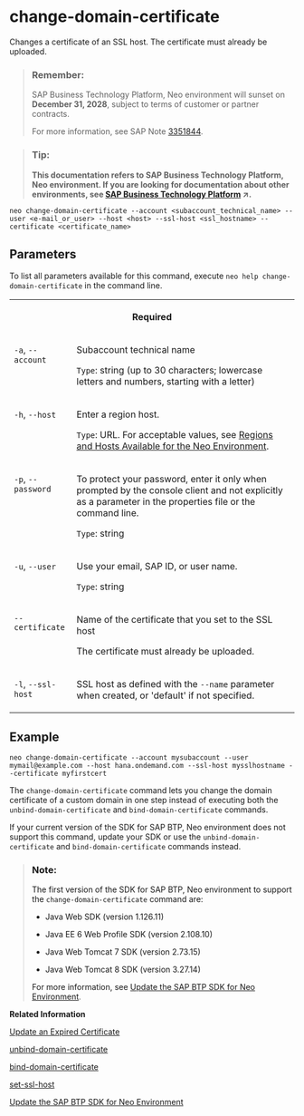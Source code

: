 <!-- loio53aa1f37750a4b5ab5b6728b8e5c05af -->

# change-domain-certificate

Changes a certificate of an SSL host. The certificate must already be uploaded.



> ### Remember:  
> SAP Business Technology Platform, Neo environment will sunset on **December 31, 2028**, subject to terms of customer or partner contracts.
> 
> For more information, see SAP Note [3351844](https://me.sap.com/notes/3351844).

> ### Tip:  
> **This documentation refers to SAP Business Technology Platform, Neo environment. If you are looking for documentation about other environments, see [SAP Business Technology Platform](https://help.sap.com/viewer/65de2977205c403bbc107264b8eccf4b/Cloud/en-US/6a2c1ab5a31b4ed9a2ce17a5329e1dd8.html "SAP Business Technology Platform (SAP BTP) is an integrated offering comprised of four technology portfolios: database and data management, application development and integration, analytics, and intelligent technologies. The platform offers users the ability to turn data into business value, compose end-to-end business processes, and build and extend SAP applications quickly.") :arrow_upper_right:.**



```
neo change-domain-certificate --account <subaccount_technical_name> --user <e-mail_or_user> --host <host> --ssl-host <ssl_hostname> --certificate <certificate_name>
```



<a name="loio53aa1f37750a4b5ab5b6728b8e5c05af__section_qtv_lnp_mz"/>

## Parameters



To list all parameters available for this command, execute `neo help change-domain-certificate` in the command line.


<table>
<tr>
<th valign="top" colspan="2">

Required



</th>
</tr>
<tr>
<td valign="top">

`-a`, `--account`



</td>
<td valign="top">

Subaccount technical name

`Type`: string \(up to 30 characters; lowercase letters and numbers, starting with a letter\)



</td>
</tr>
<tr>
<td valign="top">

`-h`, `--host`



</td>
<td valign="top">

Enter a region host.

`Type`: URL. For acceptable values, see [Regions and Hosts Available for the Neo Environment](../10-concepts-neo/regions-and-hosts-available-for-the-neo-environment-d722f7c.md).



</td>
</tr>
<tr>
<td valign="top">

`-p`, `--password`



</td>
<td valign="top">

To protect your password, enter it only when prompted by the console client and not explicitly as a parameter in the properties file or the command line.

`Type`: string



</td>
</tr>
<tr>
<td valign="top">

`-u`, `--user`



</td>
<td valign="top">

Use your email, SAP ID, or user name.

`Type`: string



</td>
</tr>
<tr>
<td valign="top">

`--certificate`



</td>
<td valign="top">

Name of the certificate that you set to the SSL host

The certificate must already be uploaded.



</td>
</tr>
<tr>
<td valign="top">

`-l`, `--ssl-host`



</td>
<td valign="top">

SSL host as defined with the `--name` parameter when created, or 'default' if not specified.



</td>
</tr>
</table>



<a name="loio53aa1f37750a4b5ab5b6728b8e5c05af__section_f5v_lnp_mz"/>

## Example

```
neo change-domain-certificate --account mysubaccount --user mymail@example.com --host hana.ondemand.com --ssl-host mysslhostname --certificate myfirstcert

```

The `change-domain-certificate` command lets you change the domain certificate of a custom domain in one step instead of executing both the `unbind-domain-certificate` and `bind-domain-certificate` commands.

If your current version of the SDK for SAP BTP, Neo environment does not support this command, update your SDK or use the `unbind-domain-certificate` and `bind-domain-certificate` commands instead.

> ### Note:  
> The first version of the SDK for SAP BTP, Neo environment to support the `change-domain-certificate` command are:
> 
> -   Java Web SDK \(version 1.126.11\)
> 
> -   Java EE 6 Web Profile SDK \(version 2.108.10\)
> 
> -   Java Web Tomcat 7 SDK \(version 2.73.15\)
> 
> -   Java Web Tomcat 8 SDK \(version 3.27.14\)
> 
> 
> For more information, see [Update the SAP BTP SDK for Neo Environment](../30-development-neo/update-the-sap-btp-sdk-for-neo-environment-7614378.md).

**Related Information**  


[Update an Expired Certificate](update-an-expired-certificate-11da7c3.md#loio11da7c3a91f24206a68f70b5d6cb3d88 "When the certificate for the custom domain expires or it's about to expire, you can either upload and bind a new certificate based on a new CSR, or upload and bind a new certificate based on an already existing CSR.")

[unbind-domain-certificate](unbind-domain-certificate-f8d24b6.md "Unbinds a certificate from an SSL host. The certificate will not be deleted from SAP BTP storage.")

[bind-domain-certificate](bind-domain-certificate-8722bcb.md "Binds a certificate to an SSL host. The certificate must already be uploaded.")

[set-ssl-host](set-ssl-host-2956975.md "Configures and updates an SSL host. Allows you to replace an SSL certificate with a different one, manage TLS protocol versions, and configure a bundle of trusted CAs.")

[Update the SAP BTP SDK for Neo Environment](../30-development-neo/update-the-sap-btp-sdk-for-neo-environment-7614378.md)

